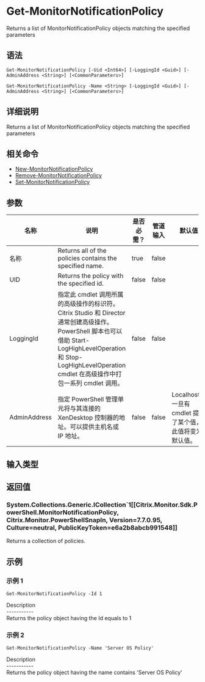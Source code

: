 # Get-MonitorNotificationPolicy

Returns a list of MonitorNotificationPolicy objects matching the specified parameters

## 语法

    Get-MonitorNotificationPolicy [-Uid <Int64>] [-LoggingId <Guid>] [-AdminAddress <String>] [<CommonParameters>]
    
    Get-MonitorNotificationPolicy -Name <String> [-LoggingId <Guid>] [-AdminAddress <String>] [<CommonParameters>]
    

## 详细说明

Returns a list of MonitorNotificationPolicy objects matching the specified parameters

## 相关命令

- [New-MonitorNotificationPolicy](New-MonitorNotificationPolicy.html)
- [Remove-MonitorNotificationPolicy](Remove-MonitorNotificationPolicy.html)
- [Set-MonitorNotificationPolicy](Set-MonitorNotificationPolicy.html)

## 参数

| 名称           | 说明                                                                                                                                                                     | 是否必需？ | 管道输入  | 默认值                                   |
| ------------ | ---------------------------------------------------------------------------------------------------------------------------------------------------------------------- | ----- | ----- | ------------------------------------- |
| 名称           | Returns all of the policies contains the specified name.                                                                                                               | true  | false |                                       |
| UID          | Returns the policy with the specified id.                                                                                                                              | false | false |                                       |
| LoggingId    | 指定此 cmdlet 调用所属的高级操作的标识符。 Citrix Studio 和 Director 通常创建高级操作。 PowerShell 脚本也可以借助 Start-LogHighLevelOperation 和 Stop-LogHighLevelOperation cmdlet 在高级操作中打包一系列 cmdlet 调用。 | false | false |                                       |
| AdminAddress | 指定 PowerShell 管理单元将与其连接的 XenDesktop 控制器的地址。可以提供主机名或 IP 地址。                                                                                                             | false | false | Localhost。一旦有 cmdlet 提供了某个值，此值将变为默认值。 |

## 输入类型

### 

## 返回值

### System.Collections.Generic.ICollection`1[[Citrix.Monitor.Sdk.PowerShell.MonitorNotificationPolicy, Citrix.Monitor.PowerShellSnapIn, Version=7.7.0.95, Culture=neutral, PublicKeyToken=e6a2b8abcb991548]]

Returns a collection of policies.

## 示例

### 示例 1

    Get-MonitorNotificationPolicy -Id 1
    

Description  
\---\---\-----  
Returns the policy object having the Id equals to 1

### 示例 2

    Get-MonitorNotificationPolicy -Name 'Server OS Policy'
    

Description  
\---\---\-----  
Returns the policy object having the name contains 'Server OS Policy'